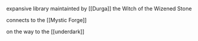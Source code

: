 expansive library maintainted by [[Durga]] the Witch of the Wizened Stone

connects to the [[Mystic Forge]]

on the way to the [[underdark]]